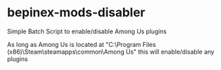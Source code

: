 # bepinex-mods-disabler
Simple Batch Script to enable/disable Among Us plugins

As long as Among Us is located at "C:\Program Files (x86)\Steam\steamapps\common\Among Us" this will enable/disable any plugins
